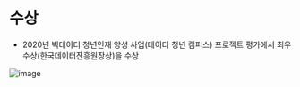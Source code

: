 # 수상
- 2020년 빅데이터 청년인재 양성 사업(데이터 청년 캠퍼스) 프로젝트 평가에서 최우수상(한국데이터진흥원장상)을 수상

![image](https://user-images.githubusercontent.com/47103479/120472190-8cf6b080-c3e0-11eb-8b00-7253704550ff.png)
